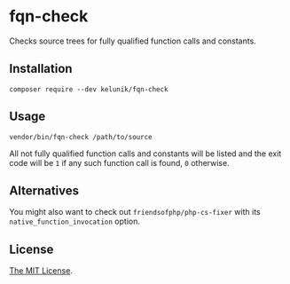 # fqn-check

Checks source trees for fully qualified function calls and constants.

## Installation

```
composer require --dev kelunik/fqn-check
```

## Usage

```
vendor/bin/fqn-check /path/to/source
```

All not fully qualified function calls and constants will be listed and the exit code will be `1` if any such function call is found, `0` otherwise.

## Alternatives

You might also want to check out `friendsofphp/php-cs-fixer` with its `native_function_invocation` option.

## License

[The MIT License](./LICENSE).
